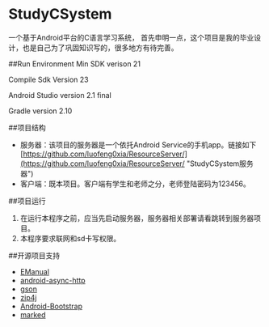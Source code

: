 # StudyCSystem
一个基于Android平台的C语言学习系统，
首先申明一点，这个项目是我的毕业设计，也是自己为了巩固知识写的，很多地方有待完善。

##Run Environment
Min SDK verison 21

Compile Sdk Version 23

Android Studio version 2.1 final

Gradle version 2.10

##项目结构
* 服务器：该项目的服务器是一个依托Android Service的手机app。链接如下[https://github.com/luofeng0xia/ResourceServer/](https://github.com/luofeng0xia/ResourceServer/ "StudyCSystem服务器")
* 客户端：既本项目。客户端有学生和老师之分，老师登陆密码为123456。

##项目运行
1. 在运行本程序之前，应当先启动服务器，服务器相关部署请看跳转到服务器项目。
2. 本程序要求联网和sd卡写权限。

##开源项目支持
- [EManual](https://github.com/emanual) 
- [android-async-http](https://github.com/loopj/android-async-http)
- [gson](https://code.google.com/p/google-gson/)
- [zip4j](http://www.lingala.net/zip4j/)
- [Android-Bootstrap](https://github.com/Bearded-Hen/Android-Bootstrap)
- [marked](https://github.com/chjj/marked)





